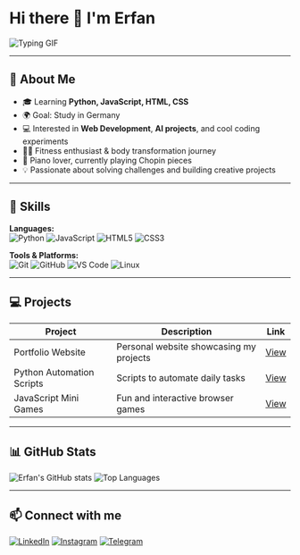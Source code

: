 # Hi there 👋 I'm Erfan

![Typing GIF](https://readme-typing-svg.herokuapp.com?font=Jetbrains+mono&size=40&duration=3000&color=33FF33&center=true&vCenter=true&width=500&lines=Hey..+I'm+Erfan;Welcome+to+my+GitHub;Let's+build+cool+stuff;)

---

## 🌟 About Me
- 🎓 Learning **Python, JavaScript, HTML, CSS**  
- 🌍 Goal: Study in Germany  
- 💻 Interested in **Web Development**, **AI projects**, and cool coding experiments  
- 🏋️‍♂️ Fitness enthusiast & body transformation journey  
- 🎹 Piano lover, currently playing Chopin pieces  
- 💡 Passionate about solving challenges and building creative projects

---

## 🚀 Skills

**Languages:**  
![Python](https://img.shields.io/badge/Python-3776AB?style=for-the-badge&logo=python&logoColor=white)
![JavaScript](https://img.shields.io/badge/JavaScript-323330?style=for-the-badge&logo=javascript&logoColor=f7df1e)
![HTML5](https://img.shields.io/badge/HTML5-E34F26?style=for-the-badge&logo=html5&logoColor=white)
![CSS3](https://img.shields.io/badge/CSS3-1572B6?style=for-the-badge&logo=css3&logoColor=white)

**Tools & Platforms:**  
![Git](https://img.shields.io/badge/Git-F05032?style=for-the-badge&logo=git&logoColor=white)
![GitHub](https://img.shields.io/badge/GitHub-181717?style=for-the-badge&logo=github&logoColor=white)
![VS Code](https://img.shields.io/badge/VS%20Code-007ACC?style=for-the-badge&logo=visual-studio-code&logoColor=white)
![Linux](https://img.shields.io/badge/Linux-FCC624?style=for-the-badge&logo=linux&logoColor=black)

---

## 💻 Projects
| Project | Description | Link |
|---------|-------------|------|
| Portfolio Website | Personal website showcasing my projects | [View](https://github.com/your-username/portfolio) |
| Python Automation Scripts | Scripts to automate daily tasks | [View](https://github.com/your-username/python-scripts) |
| JavaScript Mini Games | Fun and interactive browser games | [View](https://github.com/your-username/js-games) |

---

## 📊 GitHub Stats
![Erfan's GitHub stats](https://github-readme-stats.vercel.app/api?username=notErfann&show_icons=true&theme=tokyonight)
![Top Languages](https://github-readme-stats.vercel.app/api/top-langs/?username=notErfann&layout=compact&theme=tokyonight)

---

## 📫 Connect with me
[![LinkedIn](https://img.shields.io/badge/LinkedIn-0A66C2?style=for-the-badge&logo=linkedin&logoColor=white)](https://www.linkedin.com/in/your-linkedin/)
[![Instagram](https://img.shields.io/badge/Instagram-E4405F?style=for-the-badge&logo=instagram&logoColor=white)](https://www.instagram.com/iierfannn/)
[![Telegram](https://img.shields.io/badge/Telegram-0088CC?style=for-the-badge&logo=telegram&logoColor=white)](https://t.me/your-telegram)

